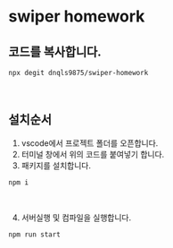 # swiper homework

## 코드를 복사합니다.

```
npx degit dnqls9875/swiper-homework
```

<br>

## 설치순서
1. vscode에서 프로젝트 폴더를 오픈합니다.
2. 터미널 창에서 위의 코드를 붙여넣기 합니다.
3. 패키지를 설치합니다.

```
npm i
```

<br>

4. 서버실행 및 컴파일을 실행합니다.

```
npm run start
```
